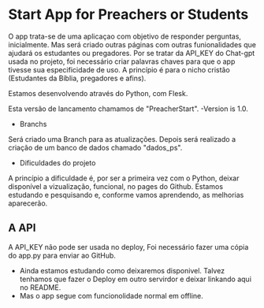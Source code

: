# Start App for Preachers or Students

O app trata-se de uma aplicaçao com objetivo de responder perguntas, inicialmente. Mas será criado outras páginas com outras funionalidades que ajudará os estudantes ou pregadores.
Por se tratar da API_KEY do Chat-gpt usada no projeto, foi necessário criar palavras chaves para que o app tivesse sua especificidade de uso.
A princípio é para o nicho cristão (Estudantes da Bíblia, pregadores e afins).

Estamos desenvolvendo através do Python, com Flesk.

Esta versão de lancamento chamamos de "PreacherStart".
-Version is 1.0.

* Branchs

Será criado uma Branch para as atualizações.
Depois será realizado a criação de um banco de dados chamado "dados_ps".

* Dificuldades do projeto

A princípio a dificuldade é, por ser a primeira vez com o Python, deixar disponível a vizualização, funcional, no pages do Github. Estamos estudando e pesquisando e, conforme vamos aprendendo, as melhorias aparecerão.

## A API

A API_KEY não pode ser usada no deploy, Foi necessário fazer uma cópia do app.py para enviar ao GitHub.

* Ainda estamos estudando como deixaremos disponivel. Talvez tenhamos que fazer o Deploy em outro servirdor e deixar linkando aqui no README.
* Mas o app segue com funcionolidade normal em offline.
